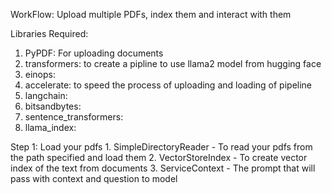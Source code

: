 WorkFlow: Upload multiple PDFs, index them and interact with them


Libraries Required:
1. PyPDF: For uploading documents
2. transformers: to create a pipline to use llama2 model from hugging face
3. einops:
4. accelerate: to speed the process of uploading and loading of pipeline
5. langchain:
6. bitsandbytes:
7. sentence_transformers:
8. llama_index:

Step 1: Load your pdfs
    1. SimpleDirectoryReader - To read your pdfs from the path specified and load them
    2. VectorStoreIndex - To create vector index of the text from documents
    3. ServiceContext - The prompt that will pass with context and question to model
